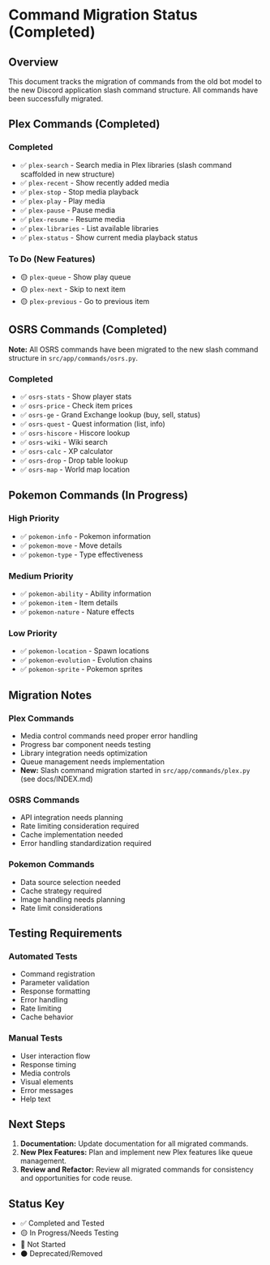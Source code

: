 # Command Migration Status (Completed)

## Overview
This document tracks the migration of commands from the old bot model to the new Discord application slash command structure. All commands have been successfully migrated.

## Plex Commands (Completed)

### Completed
- ✅ `plex-search` - Search media in Plex libraries (slash command scaffolded in new structure)
- ✅ `plex-recent` - Show recently added media
- ✅ `plex-stop` - Stop media playback
- ✅ `plex-play` - Play media
- ✅ `plex-pause` - Pause media
- ✅ `plex-resume` - Resume media
- ✅ `plex-libraries` - List available libraries
- ✅ `plex-status` - Show current media playback status

### To Do (New Features)
- 🟡 `plex-queue` - Show play queue
- 🟡 `plex-next` - Skip to next item
- 🟡 `plex-previous` - Go to previous item

## OSRS Commands (Completed)

**Note:** All OSRS commands have been migrated to the new slash command structure in `src/app/commands/osrs.py`.

### Completed
- ✅ `osrs-stats` - Show player stats
- ✅ `osrs-price` - Check item prices
- ✅ `osrs-ge` - Grand Exchange lookup (buy, sell, status)
- ✅ `osrs-quest` - Quest information (list, info)
- ✅ `osrs-hiscore` - Hiscore lookup
- ✅ `osrs-wiki` - Wiki search
- ✅ `osrs-calc` - XP calculator
- ✅ `osrs-drop` - Drop table lookup
- ✅ `osrs-map` - World map location

## Pokemon Commands (In Progress)

### High Priority
- ✅ `pokemon-info` - Pokemon information
- ✅ `pokemon-move` - Move details
- ✅ `pokemon-type` - Type effectiveness

### Medium Priority
- ✅ `pokemon-ability` - Ability information
- ✅ `pokemon-item` - Item details
- ✅ `pokemon-nature` - Nature effects

### Low Priority
- ✅ `pokemon-location` - Spawn locations
- ✅ `pokemon-evolution` - Evolution chains
- ✅ `pokemon-sprite` - Pokemon sprites

## Migration Notes

### Plex Commands
- Media control commands need proper error handling
- Progress bar component needs testing
- Library integration needs optimization
- Queue management needs implementation
- **New:** Slash command migration started in `src/app/commands/plex.py` (see docs/INDEX.md)

### OSRS Commands
- API integration needs planning
- Rate limiting consideration required
- Cache implementation needed
- Error handling standardization required

### Pokemon Commands
- Data source selection needed
- Cache strategy required
- Image handling needs planning
- Rate limit considerations

## Testing Requirements

### Automated Tests
- Command registration
- Parameter validation
- Response formatting
- Error handling
- Rate limiting
- Cache behavior

### Manual Tests
- User interaction flow
- Response timing
- Media controls
- Visual elements
- Error messages
- Help text

## Next Steps

1.  **Documentation:** Update documentation for all migrated commands.
2.  **New Plex Features:** Plan and implement new Plex features like queue management.
3.  **Review and Refactor:** Review all migrated commands for consistency and opportunities for code reuse.

## Status Key
- ✅ Completed and Tested
- 🟡 In Progress/Needs Testing
- 🔴 Not Started
- ⚫ Deprecated/Removed 